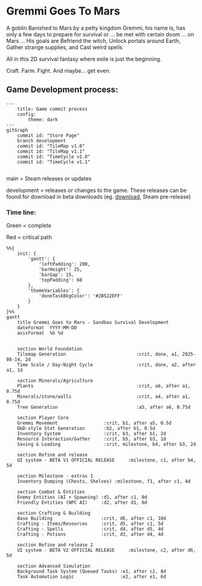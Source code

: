 # Gremmi Goes To Mars

A goblin Banished to Mars by a petty kingdom
Gremmi, his name is, has only a few days to prepare for survival or ... be met with certain doom ... on Mars ...
His goals are
Befriend the witch, Unlock portals around Earth, Gather strange supplies, and Cast weird spells

All in this 2D survival fantasy where exile is just the beginning.

Craft. Farm. Fight. And maybe… get even.

## Game Development process:

```mermaid
---
    title: Game commit process
    config:
        theme: dark
---
gitGraph
    commit id: "Store Page"
    branch development
    commit id: "TileMap v1.0"
    commit id: "TileMap v1.1"
    commit id: "TimeCycle v1.0"
    commit id: "TimeCycle v1.1"
    
```


main = Steam releases or updates

development = releases or changes to the game. These releases can be found for download in beta downloads (eg. [download](DownloadGame.md), Steam pre-release)


### Time line:

Green = complete

Red = critical path

```mermaid
%%{
    init: {
        'gantt': {
            'leftPadding': 200,
            'barHeight': 25,
            'barGap': 15,
            'topPadding': 60
        },
        'themeVariables': {
            'doneTaskBkgColor': '#2B522EFF'
        }
    }
}%%
gantt
    title Gremmi Goes to Mars - Sandbox Survival Development
    dateFormat  YYYY-MM-DD
    axisFormat  %b %d
    
    
    section World Foundation
    Tilemap Generation                          :crit, done, a1, 2025-08-14, 2d
    Time Scale / Day-Night Cycle                :crit, done, a2, after a1, 1d
    
    section Minerals/Agriculture
    Plants                                      :crit, a6, after a1, 0.75d
    Minerals/stone/walls                        :crit, a4, after a1, 0.75d
    Tree Generation                             :a5, after a6, 0.75d
    
    section Player Core
    Gremmi Movement                 :crit, b1, after a5, 0.5d
    D&D-style Stat Generation       :b2, after b1, 0.5d
    Inventory System                :crit, b3, after b1, 2d
    Resource Interaction/Gather     :crit, b5, after b3, 1d
    Saving & Loading                :crit, milestone, b4, after b3, 2d
    
    section Refine and release
    UI system - BETA V1 OFFICIAL RELEASE     :milestone, c1, after b4, 5d
    
    section Milestone - extras 1
    Inventory Dumping (Chests, Shelves) :milestone, f1, after c1, 4d
    
    section Combat & Entities
    Enemy Entities (AI + Spawning) :d1, after c1, 8d
    Friendly Entities (NPC AI)     :d2, after d1, 6d
    
    section Crafting & Building
    Base Building                  :crit, d6, after c1, 10d
    Crafting - Items/Resources     :crit, d5, after c1, 5d
    Crafting - Spells              :crit, d4, after d5, 4d
    Crafting - Potions             :crit, d3, after d4, 4d
    
    section Refine and release 2
    UI system - BETA V2 OFFICIAL RELEASE     :milestone, c2, after d6, 5d
    
    section Advanced Simulation
    Background Task System (Queued Tasks) :e1, after c2, 8d
    Task Automation Logic                 :e2, after e1, 6d
```
